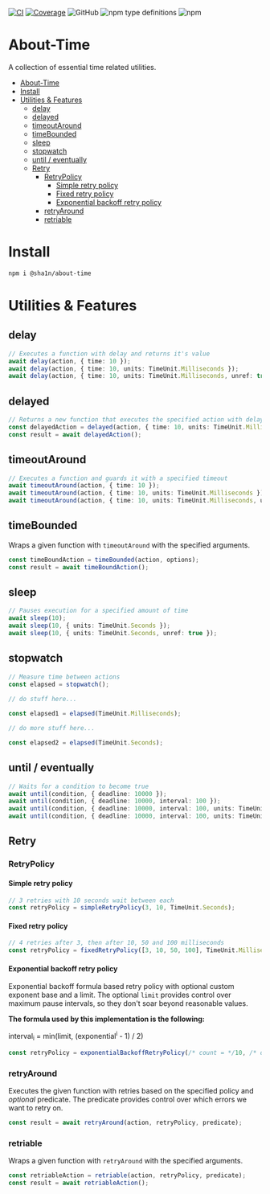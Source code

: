 [![CI](https://github.com/sha1n/about-time/actions/workflows/ci.yml/badge.svg)](https://github.com/sha1n/about-time/actions/workflows/ci.yml)
[![Coverage](https://github.com/sha1n/about-time/actions/workflows/coverage.yml/badge.svg)](https://github.com/sha1n/about-time/actions/workflows/coverage.yml)
![GitHub](https://img.shields.io/github/license/sha1n/about-time)
![npm type definitions](https://img.shields.io/npm/types/@sha1n/about-time)
![npm](https://img.shields.io/npm/v/@sha1n/about-time)


# About-Time

A collection of essential time related utilities.

- [About-Time](#about-time)
- [Install](#install)
- [Utilities & Features](#utilities--features)
  - [delay](#delay)
  - [delayed](#delayed)
  - [timeoutAround](#timeoutaround)
  - [timeBounded](#timebounded)
  - [sleep](#sleep)
  - [stopwatch](#stopwatch)
  - [until / eventually](#until--eventually)
  - [Retry](#retry)
    - [RetryPolicy](#retrypolicy)
      - [Simple retry policy](#simple-retry-policy)
      - [Fixed retry policy](#fixed-retry-policy)
      - [Exponential backoff retry policy](#exponential-backoff-retry-policy)
    - [retryAround](#retryaround)
    - [retriable](#retriable)


# Install
```bash
npm i @sha1n/about-time
```

# Utilities & Features
## delay
```ts
// Executes a function with delay and returns it's value
await delay(action, { time: 10 });
await delay(action, { time: 10, units: TimeUnit.Milliseconds });
await delay(action, { time: 10, units: TimeUnit.Milliseconds, unref: true });
```

## delayed
```ts
// Returns a new function that executes the specified action with delay and returns it's value
const delayedAction = delayed(action, { time: 10, units: TimeUnit.Milliseconds, unref: true });
const result = await delayedAction();
```

## timeoutAround
```ts
// Executes a function and guards it with a specified timeout
await timeoutAround(action, { time: 10 });
await timeoutAround(action, { time: 10, units: TimeUnit.Milliseconds });
await timeoutAround(action, { time: 10, units: TimeUnit.Milliseconds, unref: true });
```

## timeBounded
Wraps a given function with `timeoutAround` with the specified arguments.
```ts
const timeBoundAction = timeBounded(action, options);
const result = await timeBoundAction();
```


## sleep
```ts
// Pauses execution for a specified amount of time
await sleep(10);
await sleep(10, { units: TimeUnit.Seconds });
await sleep(10, { units: TimeUnit.Seconds, unref: true });
```

## stopwatch
```ts
// Measure time between actions
const elapsed = stopwatch();
    
// do stuff here...

const elapsed1 = elapsed(TimeUnit.Milliseconds);

// do more stuff here...

const elapsed2 = elapsed(TimeUnit.Seconds);
```

## until / eventually
```ts
// Waits for a condition to become true
await until(condition, { deadline: 10000 });
await until(condition, { deadline: 10000, interval: 100 });
await until(condition, { deadline: 10000, interval: 100, units: TimeUnit.Milliseconds });
await until(condition, { deadline: 10000, interval: 100, units: TimeUnit.Milliseconds, unref: true });
```

## Retry

### RetryPolicy
#### Simple retry policy
```ts
// 3 retries with 10 seconds wait between each
const retryPolicy = simpleRetryPolicy(3, 10, TimeUnit.Seconds);
```

#### Fixed retry policy
```ts
// 4 retries after 3, then after 10, 50 and 100 milliseconds
const retryPolicy = fixedRetryPolicy([3, 10, 50, 100], TimeUnit.Milliseconds);
```

#### Exponential backoff retry policy
Exponential backoff formula based retry policy with optional custom exponent base and a limit. 
The optional `limit` provides control over maximum pause intervals, so they don't soar beyond reasonable values.

**The formula used by this implementation is the following:** 

interval<sub>i</sub> = min(limit, (exponential<sup>i</sup> - 1) / 2)

```ts
const retryPolicy = exponentialBackoffRetryPolicy(/* count = */10, /* opts?: { exponential?: number, limit?: number, units?: TimeUnit }*/);
```

### retryAround
Executes the given function with retries based on the specified policy and *optional* predicate.
The predicate provides control over which errors we want to retry on.
```ts
const result = await retryAround(action, retryPolicy, predicate);
```

### retriable
Wraps a given function with `retryAround` with the specified arguments.
```ts
const retriableAction = retriable(action, retryPolicy, predicate);
const result = await retriableAction();
```
